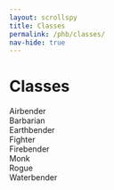 ```yaml
---
layout: scrollspy 
title: Classes
permalink: /phb/classes/
nav-hide: true
---
```


<h1 id="classes" class="center-title">
Classes
</h1>

<div class="classtile">
    Airbender
    <a href="./airbender">
        <span class="classLink"></span>
    </a>
</div>

<div class="classtile">
    Barbarian
    <a href="./barbarian">
        <span class="classLink"></span>
    </a>
</div>

<div class="classtile">
    Earthbender
    <a href="./earthbender">
        <span class="classLink"></span>
    </a>
</div>

<div class="classtile">
    Fighter
    <a href="./fighter">
        <span class="classLink"></span>
    </a>
</div>

<div class="classtile">
    Firebender
    <a href="./firebender">
        <span class="classLink"></span>
    </a>
</div>

<div class="classtile">
    Monk
    <a href="./monk">
        <span class="classLink"></span>
    </a>
</div>

<div class="classtile">
    Rogue
    <a href="./rogue">
        <span class="classLink"></span>
    </a>
</div>

<div class="classtile">
    Waterbender
    <a href="./waterbender">
        <span class="classLink"></span>
    </a>
</div>
